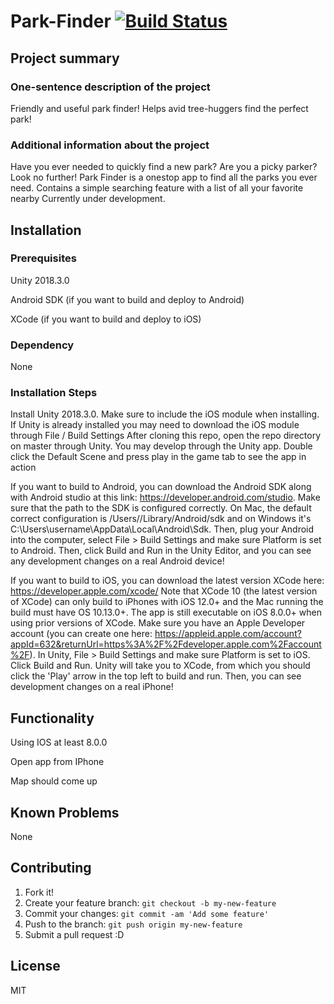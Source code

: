 # Park-Finder [![Build Status](https://travis-ci.org/ucsb-cs48-w19/6pm-park-finder.svg?branch=master)](https://travis-ci.org/ucsb-cs48-w19/6pm-park-finder) 

## Project summary

### One-sentence description of the project

Friendly and useful park finder! Helps avid tree-huggers find the perfect park!

### Additional information about the project

Have you ever needed to quickly find a new park? Are you a picky parker? Look no further! Park Finder is a onestop app to find all the parks you ever need. Contains a simple searching feature with a list of all your favorite nearby Currently under development.

## Installation

### Prerequisites

Unity 2018.3.0

Android SDK (if you want to build and deploy to Android)

XCode (if you want to build and deploy to iOS)

### Dependency

None

### Installation Steps

Install Unity 2018.3.0. Make sure to include the iOS module when installing. 
If Unity is already installed you may need to download the iOS module through File / Build Settings 
After cloning this repo, open the repo directory on master through Unity. You may develop through the Unity app. 
Double click the Default Scene and press play in the game tab to see the app in action 

If you want to build to Android, you can download the Android SDK along with Android studio at this link: https://developer.android.com/studio.
Make sure that the path to the SDK is configured correctly. On Mac, the default correct configuration is /Users/<nameOfUser>/Library/Android/sdk and on Windows it's C:\Users\username\AppData\Local\Android\Sdk. 
Then, plug your Android into the computer, select File > Build Settings and make sure Platform is set to Android.
 Then, click Build and Run in the Unity Editor, and you can see any development changes on a real Android device!

If you want to build to iOS, you can download the latest version XCode here: https://developer.apple.com/xcode/
Note that XCode 10 (the latest version of XCode) can only build to iPhones with iOS 12.0+ and the Mac running the build must have OS 10.13.0+. The app is still executable on iOS 8.0.0+ when using prior versions of XCode.
Make sure you have an Apple Developer account (you can create one here: https://appleid.apple.com/account?appId=632&returnUrl=https%3A%2F%2Fdeveloper.apple.com%2Faccount%2F).
In Unity, File > Build Settings and make sure Platform is set to iOS.
Click Build and Run. Unity will take you to XCode, from which you should click the 'Play' arrow in the top left to build and run. Then, you can see development changes on a real iPhone!

## Functionality

Using IOS at least 8.0.0

Open app from IPhone

Map should come up

## Known Problems

None

## Contributing

1. Fork it!
2. Create your feature branch: `git checkout -b my-new-feature`
3. Commit your changes: `git commit -am 'Add some feature'`
4. Push to the branch: `git push origin my-new-feature`
5. Submit a pull request :D

## License

MIT

